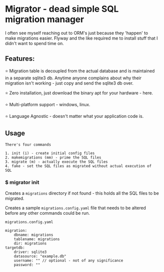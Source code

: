 
# Migrator - dead simple SQL migration manager

I often see myself reaching out to ORM's just because they 'happen' to make migrations easier. Flyway and the like required me to install stuff that I didn't want to spend time on.

## Features:

⭐ Migration table is decoupled from the actual database and is maintained in a separate sqlite3 db. Anytime anyone complains about why their migration isn't working - just copy and send the sqlite3 db over.

⭐ Zero installation, just download the binary apt for your hardware - here.

⭐ Multi-platform support - windows, linux. 

⭐ Language Agnostic - doesn't matter what your application code is. 

## Usage 

```
There's four commands 

1. init (i) - create initial config files
2. makemigrations (mm) - prime the SQL files
3. migrate (m) - actually execute the SQL files
4. fake - set the SQL files as migrated without actual execution of SQL

```

### $ migrator init

Creates a `migrations` directory if not found - this holds all the SQL files to be migrated. 

Creates a sample `migrations.config.yaml` file that needs to be altered before any other commands could be run.

```
migrations.config.yaml

migration:
    dbname: migrations
    tablename: migrations
    dir: migrations
targetdb:
    driver: sqlite3
    datasource: "example.db"
    username: "" // optional - not of any significance
    password: ""

```